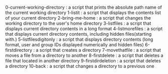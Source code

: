 0-current-working-directory 
: a script that prints the absolute path name of the current working directory
1-listit
: a script that displays the contents list of your current directory
2-bring-me-home
: a script that changes the working directory to the user's home directory
3-listfiles
: a script that displays current directory contents in a long format
4-listmorefiles
: a script that displays current directory contents, including hidden files(starting with.)
5-listfilesdigitonly
: a script that displays directory contents (long format, user and group IDs displayed numerically and hidden files)
6-firstdirectory
: a script that creates a directory
7-movethatfile
: a script that moves a file from a directory to another
8-firstdelete
: a script that deletes a file that located in another directory
9-firstdirdeletion
: a script that deletes a directory
10-back
: a script that changes a directory to a previous one
